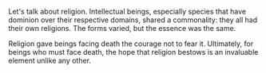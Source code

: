 Let's talk about religion. Intellectual beings, especially species that have dominion over their respective domains, shared a commonality: they all had their own religions. The forms varied, but the essence was the same.

Religion gave beings facing death the courage not to fear it. Ultimately, for beings who must face death, the hope that religion bestows is an invaluable element unlike any other.